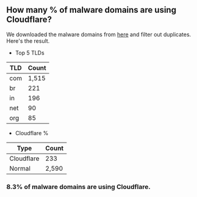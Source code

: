## How many % of malware domains are using Cloudflare?


We downloaded the malware domains from [here](https://urlhaus.abuse.ch) and filter out duplicates.
Here's the result.


[//]: # (start replacement)


- Top 5 TLDs

| TLD | Count |
| --- | --- |
| com | 1,515 |
| br | 221 |
| in | 196 |
| net | 90 |
| org | 85 |


- Cloudflare %

| Type | Count |
| --- | --- |
| Cloudflare | 233 |
| Normal | 2,590 |


### 8.3% of malware domains are using Cloudflare.